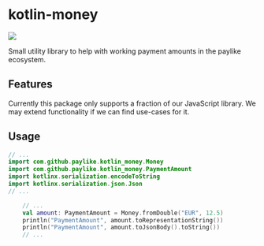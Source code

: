 # kotlin-money

<a href="https://jitpack.io/#paylike/kotlin_money" target="_blank">
    <img src="https://jitpack.io/v/paylike/kotlin_money.svg" />
</a>

Small utility library to help with working payment amounts in the paylike ecosystem.

## Features

Currently this package only supports a fraction of our JavaScript library. We may extend
functionality if we can find use-cases for it.

## Usage

```kotlin 
// ...
import com.github.paylike.kotlin_money.Money
import com.github.paylike.kotlin_money.PaymentAmount
import kotlinx.serialization.encodeToString
import kotlinx.serialization.json.Json
// ...

    // ...
    val amount: PaymentAmount = Money.fromDouble("EUR", 12.5)
    println("PaymentAmount", amount.toRepresentationString())
    println("PaymentAmount", amount.toJsonBody().toString())
    // ...
```
